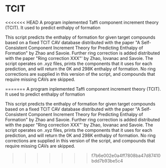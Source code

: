 # TCIT
<<<<<<< HEAD
A program inplemented Taffi component increment theory (TCIT). It used to predict enthalpy of formation

This script predicts the enthalpy of formation for given target compounds based on a fixed TCIT CAV database distributed with the paper "A Self-Consistent Component Increment Theory for Predicting Enthalpy of Formation" by Zhao and Savoie. Further ring correction is added distributed with the paper "Ring correction XXX"' by Zhao, Iovanac and Savoie. The script operates on .xyz files, prints the components that it uses for each prediction, and will return the 0K and 298K enthalpy of formation. No ring corrections are supplied in this version of the script, and compounds that require missing CAVs are skipped.

=======
A program inplemented Taffi component increment theory (TCIT). It used to predict enthalpy of formation 

This script predicts the enthalpy of formation for given target compounds based on a fixed TCIT CAV database distributed with the paper "A Self-Consistent Component Increment Theory for Predicting Enthalpy of Formation" by Zhao and Savoie. Further ring correction is added distributed with the paper "Ring correction XXX"' by Zhao, Iovanac and Savoie. The script operates on .xyz files, prints the components that it uses for each prediction, and will return the 0K and 298K enthalpy of formation. No ring corrections are supplied in this version of the script, and compounds that require missing CAVs are skipped.
>>>>>>> f7b6e002e0a4ff7808ba47d87410bdd7b93be5c4
